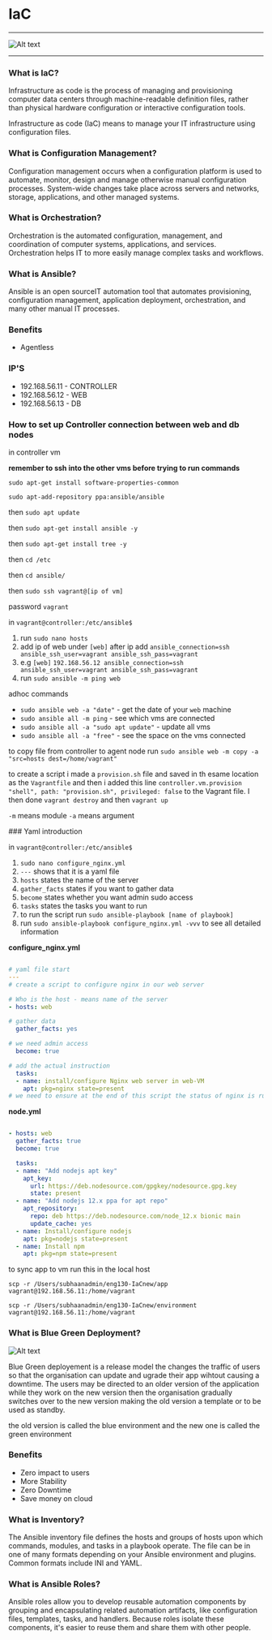 # IaC

---
![Alt text](/images/ansiblediagram.png)

---

### What is IaC?

 Infrastructure as code is the process of managing and provisioning computer data centers through machine-readable definition files, rather than physical hardware configuration or interactive configuration tools.

 Infrastructure as code (IaC) means to manage your IT infrastructure using configuration files.
### What is Configuration Management?

Configuration management occurs when a configuration platform is used to automate, monitor, design and manage otherwise manual configuration processes. System-wide changes take place across servers and networks, storage, applications, and other managed systems.
### What is Orchestration?

Orchestration is the automated configuration, management, and coordination of computer systems, applications, and services. Orchestration helps IT to more easily manage complex tasks and workflows.

### What is Ansible?

Ansible is an open sourceIT automation tool that automates provisioning, configuration management, application deployment, orchestration, and many other manual IT processes.

### Benefits

- Agentless


### IP'S

- 192.168.56.11 - CONTROLLER
- 192.168.56.12 - WEB
- 192.168.56.13 - DB

### How to set up Controller connection between web and db nodes

in controller vm

**remember to ssh into the other vms before trying to run commands**

`sudo apt-get install software-properties-common`

`sudo apt-add-repository ppa:ansible/ansible`

then `sudo apt update`

then `sudo apt-get install ansible -y`

then `sudo apt-get install tree -y`

then `cd /etc`

then `cd ansible/`

then `sudo ssh vagrant@[ip of vm]`

password `vagrant`



in `vagrant@controller:/etc/ansible$`
1. run `sudo nano hosts`
2. add ip of web under `[web]` after ip add `ansible_connection=ssh ansible_ssh_user=vagrant ansible_ssh_pass=vagrant`
3. e.g `[web]`
`192.168.56.12 ansible_connection=ssh ansible_ssh_user=vagrant ansible_ssh_pass=vagrant`
4. run `sudo ansible -m ping web`

adhoc commands 
- `sudo ansible web -a "date"` - get the date of your `web` machine
- `sudo ansible all -m ping` - see which vms are connected
- `sudo ansible all -a "sudo apt update"` - update all vms
- `sudo ansible all -a "free"` - see the space on the vms connected

to copy file from controller to agent node run `sudo ansible web -m copy -a "src=hosts dest=/home/vagrant"`

to create a script i made a `provision.sh` file and saved in th esame location as the `Vagrantfile` and then i added this line `controller.vm.provision "shell", path: "provision.sh", privileged: false` to the Vagrant file. I then done `vagrant destroy` and then `vagrant up`

`-m` means module
`-a` means argument

### Yaml introduction 

in `vagrant@controller:/etc/ansible$`
  1. `sudo nano configure_nginx.yml`
  2. `---` shows that it is a yaml file
  3. `hosts` states the name of the server
  4. `gather_facts` states if you want to gather data
  5. `become` states whether you want admin sudo access
  6. `tasks` states the tasks you want to run
  7. to run the script run  `sudo ansible-playbook [name of playbook]`
  8. run `sudo ansible-playbook configure_nginx.yml -vvv` to see all detailed information

**configure_nginx.yml**
```yaml

# yaml file start
---
# create a script to configure nginx in our web server

# Who is the host - means name of the server
- hosts: web

# gather data
  gather_facts: yes

# we need admin access
  become: true

# add the actual instruction
  tasks:
  - name: install/configure Nginx web server in web-VM
    apt: pkg=nginx state=present
# we need to ensure at the end of this script the status of nginx is running

```

**node.yml**

```yaml

- hosts: web
  gather_facts: true
  become: true

  tasks:
  - name: "Add nodejs apt key"
    apt_key:
      url: https://deb.nodesource.com/gpgkey/nodesource.gpg.key
      state: present
  - name: "Add nodejs 12.x ppa for apt repo"
    apt_repository:
      repo: deb https://deb.nodesource.com/node_12.x bionic main
      update_cache: yes
  - name: Install/configure nodejs
    apt: pkg=nodejs state=present
  - name: Install npm
    apt: pkg=npm state=present

```

to sync app to vm run this in the local host

`scp -r /Users/subhaanadmin/eng130-IaCnew/app vagrant@192.168.56.11:/home/vagrant`

`scp -r /Users/subhaanadmin/eng130-IaCnew/environment vagrant@192.168.56.11:/home/vagrant`
### What is Blue Green Deployment?

![Alt text](/images/bluegreen.png.jpeg)

Blue Green deployement is a release model the changes the traffic of users so that the organisation can update and ugrade their app wihtout causing a downtime. The users may be directed to an older version of the application while they work on the new version then the organisation gradually switches over to the new version making the old version a template or to be used as standby. 

the old version is called the blue environment and the new one is called the green environment

### Benefits

- Zero impact to users
- More Stability
- Zero Downtime
- Save money on cloud

### What is Inventory?

The Ansible inventory file defines the hosts and groups of hosts upon which commands, modules, and tasks in a playbook operate. The file can be in one of many formats depending on your Ansible environment and plugins. Common formats include INI and YAML.

### What is Ansible Roles?

Ansible roles allow you to develop reusable automation components by grouping and encapsulating related automation artifacts, like configuration files, templates, tasks, and handlers. Because roles isolate these components, it's easier to reuse them and share them with other people.






